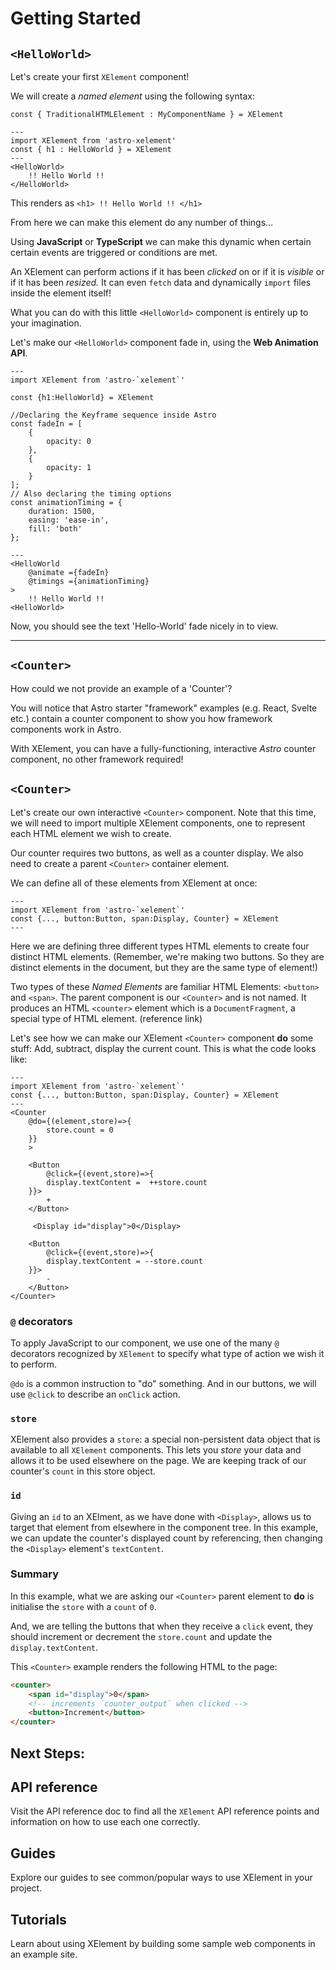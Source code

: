 # Getting Started

## `<HelloWorld>`

Let's create your first `XElement` component!

We will create a *named element* using the following syntax:

`const { TraditionalHTMLElement : MyComponentName } = XElement`

```astro
---
import XElement from 'astro-xelement'
const { h1 : HelloWorld } = XElement
---
<HelloWorld>
    !! Hello World !!
</HelloWorld>
```

This renders as `<h1> !! Hello World !! </h1>`

From here we can make this element do any number of things...

Using **JavaScript** or **TypeScript** we can make this dynamic when certain certain events are triggered or conditions are met.

An XElement can perform actions if it has been *clicked* on or if it is *visible* or if it has been *resized.* It can even `fetch` data and dynamically `import` files inside the element itself!

What you can do with this little `<HelloWorld>` component is entirely up to your imagination.

Let's make our `<HelloWorld>` component fade in, using the **Web Animation API**.

```astro
---
import XElement from 'astro-`xelement`'

const {h1:HelloWorld} = XElement

//Declaring the Keyframe sequence inside Astro
const fadeIn = [
    { 
        opacity: 0
    },
    {
        opacity: 1
    }
];
// Also declaring the timing options
const animationTiming = {
    duration: 1500,
    easing: 'ease-in',
    fill: 'both'
};

---
<HelloWorld
    @animate ={fadeIn}
    @timings ={animationTiming}
>
    !! Hello World !!
<HelloWorld>
```

Now, you should see the text 'Hello-World' fade nicely in to view.

-----------------------

## `<Counter>`

How could we not provide an example of a 'Counter'?

You will notice that Astro starter "framework" examples (e.g. React, Svelte etc.) contain a counter component to show you how framework components work in Astro.

With XElement, you can have a fully-functioning, interactive *Astro* counter component, no other framework required!


## `<Counter>`

Let's create our own interactive `<Counter>` component. Note that this time, we will need to import multiple XElement components, one to represent each HTML element we wish to create.

Our counter requires two buttons, as well as a counter display. We also need to create a parent `<Counter>` container element. 

We can define all of these elements from XElement at once:

```astro
---
import XElement from 'astro-`xelement`'
const {..., button:Button, span:Display, Counter} = XElement
---
```

Here we are defining three different types HTML elements to create four distinct HTML elements. (Remember, we're making two buttons. So they are distinct elements in the document, but they are the same type of element!) 

Two types of these *Named Elements* are familiar HTML Elements: `<button>` and `<span>`. The parent component is our `<Counter>` and is not named. It produces an HTML `<counter>` element which is a `DocumentFragment`, a special type of HTML element. (reference link)

Let's see how we can make our XElement `<Counter>` component **do** some stuff: Add, subtract, display the current count. This is what the code looks like:

```astro
---
import XElement from 'astro-`xelement`'
const {..., button:Button, span:Display, Counter} = XElement
---
<Counter
    @do={(element,store)=>{
        store.count = 0 
    }}
    >
    
    <Button 
        @click={(event,store)=>{ 
        display.textContent =  ++store.count
    }}>
        +
    </Button>
    
     <Display id="display">0</Display>
    
    <Button 
        @click={(event,store)=>{
        display.textContent = --store.count
    }}>
        -
    </Button>
</Counter>
```
### `@` decorators
To apply JavaScript to our component, we use one of the many `@` decorators recognized by `XElement` to specify what type of action we wish it to perform.

`@do` is a common instruction to "do" something. And in our buttons, we will use `@click` to describe an `onClick` action.

### `store`

XElement also provides a `store`: a special non-persistent data object that is available to all `XElement` components. This lets you *store* your data and allows it to be used elsewhere on the page. We are keeping track of our counter's `count` in this store object.

### `id`

Giving an `id` to an XElment, as we have done with `<Display>`, allows us to target that element from elsewhere in the component tree. In this example, we can update the counter's displayed count by referencing, then changing the `<Display>` element's `textContent`.

### Summary 
In this example, what we are asking our `<Counter>` parent element to **do**  is initialise the `store` with a `count` of `0`. 

And, we are telling the buttons that when they receive a `click` event, they should increment or decrement the `store.count` and update the `display.textContent`.

This `<Counter>` example renders the following HTML to the page:
```html
<counter>
    <span id="display">0</span>
    <!-- increments `counter_output` when clicked -->
    <button>Increment</button> 
</counter>

```

## Next Steps:

## API reference

Visit the API reference doc to find all the `XElement` API reference points and information on how to use each one correctly.

## Guides
Explore our guides to see common/popular ways to use XElement in your project.

## Tutorials
Learn about using XElement by building some sample web components in an example site.


